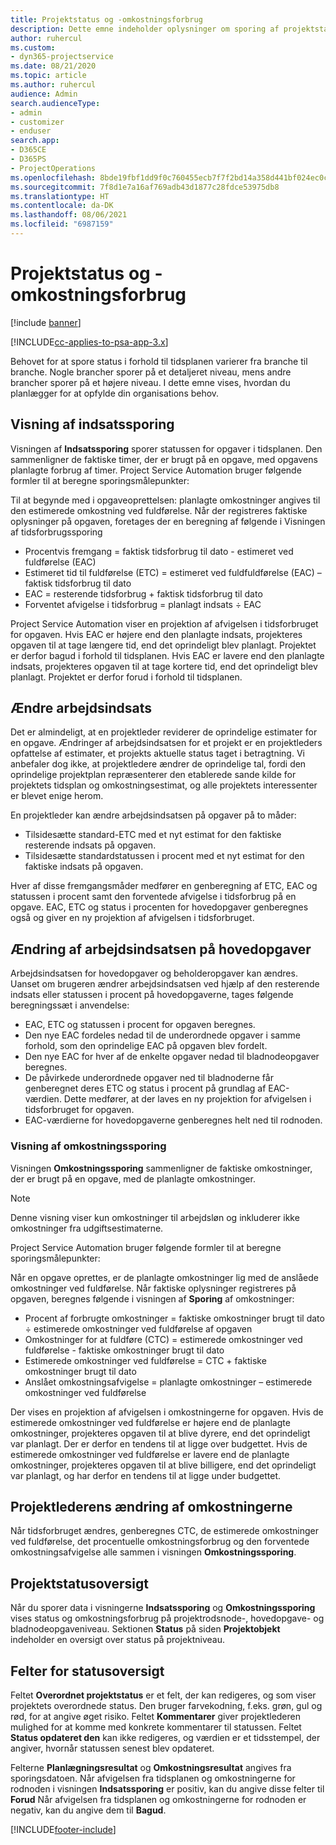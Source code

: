 ```yaml
---
title: Projektstatus og -omkostningsforbrug
description: Dette emne indeholder oplysninger om sporing af projektstatus og omkostningsforbrug.
author: ruhercul
ms.custom:
- dyn365-projectservice
ms.date: 08/21/2020
ms.topic: article
ms.author: ruhercul
audience: Admin
search.audienceType:
- admin
- customizer
- enduser
search.app:
- D365CE
- D365PS
- ProjectOperations
ms.openlocfilehash: 8bde19fbf1dd9f0c760455ecb7f7f2bd14a358d441bf024ec0cdefa42866f53e
ms.sourcegitcommit: 7f8d1e7a16af769adb43d1877c28fdce53975db8
ms.translationtype: HT
ms.contentlocale: da-DK
ms.lasthandoff: 08/06/2021
ms.locfileid: "6987159"
---
```

# <a name="project-progress-and-cost-consumption"></a>Projektstatus og -omkostningsforbrug

[!include [banner](../includes/psa-now-project-operations.md)]

[!INCLUDE[cc-applies-to-psa-app-3.x](../includes/cc-applies-to-psa-app-3x.md)]

Behovet for at spore status i forhold til tidsplanen varierer fra branche til branche. Nogle brancher sporer på et detaljeret niveau, mens andre brancher sporer på et højere niveau. I dette emne vises, hvordan du planlægger for at opfylde din organisations behov.

## <a name="effort-tracking-view"></a>Visning af indsatssporing

Visningen af **Indsatssporing** sporer statussen for opgaver i tidsplanen. Den sammenligner de faktiske timer, der er brugt på en opgave, med opgavens planlagte forbrug af timer. Project Service Automation bruger følgende formler til at beregne sporingsmålepunkter:

Til at begynde med i opgaveoprettelsen: planlagte omkostninger angives til den estimerede omkostning ved fuldførelse. Når der registreres faktiske oplysninger på opgaven, foretages der en beregning af følgende i Visningen af tidsforbrugssporing

- Procentvis fremgang = faktisk tidsforbrug til dato - estimeret ved fuldførelse (EAC) 
- Estimeret tid til fuldførelse (ETC) = estimeret ved fuldfuldførelse (EAC) – faktisk tidsforbrug til dato 
- EAC = resterende tidsforbrug + faktisk tidsforbrug til dato 
- Forventet afvigelse i tidsforbrug = planlagt indsats ÷ EAC

Project Service Automation viser en projektion af afvigelsen i tidsforbruget for opgaven. Hvis EAC er højere end den planlagte indsats, projekteres opgaven til at tage længere tid, end det oprindeligt blev planlagt. Projektet er derfor bagud i forhold til tidsplanen. Hvis EAC er lavere end den planlagte indsats, projekteres opgaven til at tage kortere tid, end det oprindeligt blev planlagt. Projektet er derfor forud i forhold til tidsplanen.

## <a name="reprojecting-effort"></a>Ændre arbejdsindsats

Det er almindeligt, at en projektleder reviderer de oprindelige estimater for en opgave. Ændringer af arbejdsindsatsen for et projekt er en projektleders opfattelse af estimater, et projekts aktuelle status taget i betragtning. Vi anbefaler dog ikke, at projektledere ændrer de oprindelige tal, fordi den oprindelige projektplan repræsenterer den etablerede sande kilde for projektets tidsplan og omkostningsestimat, og alle projektets interessenter er blevet enige herom.

En projektleder kan ændre arbejdsindsatsen på opgaver på to måder:

- Tilsidesætte standard-ETC med et nyt estimat for den faktiske resterende indsats på opgaven. 
- Tilsidesætte standardstatussen i procent med et nyt estimat for den faktiske indsats på opgaven.

Hver af disse fremgangsmåder medfører en genberegning af ETC, EAC og statussen i procent samt den forventede afvigelse i tidsforbrug på en opgave. EAC, ETC og status i procenten for hovedopgaver genberegnes også og giver en ny projektion af afvigelsen i tidsforbruget.

## <a name="reprojection-of-effort-on-summary-tasks"></a>Ændring af arbejdsindsatsen på hovedopgaver

Arbejdsindsatsen for hovedopgaver og beholderopgaver kan ændres. Uanset om brugeren ændrer arbejdsindsatsen ved hjælp af den resterende indsats eller statussen i procent på hovedopgaverne, tages følgende beregningssæt i anvendelse:

- EAC, ETC og statussen i procent for opgaven beregnes.
- Den nye EAC fordeles nedad til de underordnede opgaver i samme forhold, som den oprindelige EAC på opgaven blev fordelt.
- Den nye EAC for hver af de enkelte opgaver nedad til bladnodeopgaver beregnes. 
- De påvirkede underordnede opgaver ned til bladnoderne får genberegnet deres ETC og status i procent på grundlag af EAC-værdien. Dette medfører, at der laves en ny projektion for afvigelsen i tidsforbruget for opgaven. 
- EAC-værdierne for hovedopgaverne genberegnes helt ned til rodnoden.

### <a name="cost-tracking-view"></a>Visning af omkostningssporing 

Visningen **Omkostningssporing** sammenligner de faktiske omkostninger, der er brugt på en opgave, med de planlagte omkostninger. 

> [!NOTE]
> Denne visning viser kun omkostninger til arbejdsløn og inkluderer ikke omkostninger fra udgiftsestimaterne. 

Project Service Automation bruger følgende formler til at beregne sporingsmålepunkter:

Når en opgave oprettes, er de planlagte omkostninger lig med de anslåede omkostninger ved fuldførelse. Når faktiske oplysninger registreres på opgaven, beregnes følgende i visningen af **Sporing** af omkostninger:

 - Procent af forbrugte omkostninger = faktiske omkostninger brugt til dato ÷ estimerede omkostninger ved fuldførelse af opgaven
 - Omkostninger for at fuldføre (CTC) = estimerede omkostninger ved fuldførelse - faktiske omkostninger brugt til dato
 - Estimerede omkostninger ved fuldførelse = CTC + faktiske omkostninger brugt til dato
 - Anslået omkostningsafvigelse = planlagte omkostninger – estimerede omkostninger ved fuldførelse

Der vises en projektion af afvigelsen i omkostningerne for opgaven. Hvis de estimerede omkostninger ved fuldførelse er højere end de planlagte omkostninger, projekteres opgaven til at blive dyrere, end det oprindeligt var planlagt. Der er derfor en tendens til at ligge over budgettet. Hvis de estimerede omkostninger ved fuldførelse er lavere end de planlagte omkostninger, projekteres opgaven til at blive billigere, end det oprindeligt var planlagt, og har derfor en tendens til at ligge under budgettet.

## <a name="project-managers-reprojection-of-cost"></a>Projektlederens ændring af omkostningerne

Når tidsforbruget ændres, genberegnes CTC, de estimerede omkostninger ved fuldførelse, det procentuelle omkostningsforbrug og den forventede omkostningsafvigelse alle sammen i visningen **Omkostningssporing**.

## <a name="project-status-summary"></a>Projektstatusoversigt

Når du sporer data i visningerne **Indsatssporing** og **Omkostningssporing** vises status og omkostningsforbrug på projektrodsnode-, hovedopgave- og bladnodeopgaveniveau. Sektionen **Status** på siden **Projektobjekt** indeholder en oversigt over status på projektniveau.

## <a name="status-summary-fields"></a>Felter for statusoversigt

Feltet **Overordnet projektstatus** er et felt, der kan redigeres, og som viser projektets overordnede status. Den bruger farvekodning, f.eks. grøn, gul og rød, for at angive øget risiko. Feltet **Kommentarer** giver projektlederen mulighed for at komme med konkrete kommentarer til statussen. Feltet **Status opdateret den** kan ikke redigeres, og værdien er et tidsstempel, der angiver, hvornår statussen senest blev opdateret.

Felterne **Planlægningsresultat** og **Omkostningsresultat** angives fra sporingsdatoen. Når afvigelsen fra tidsplanen og omkostningerne for rodnoden i visningen **Indsatssporing** er positiv, kan du angive disse felter til **Forud** Når afvigelsen fra tidsplanen og omkostningerne for rodnoden er negativ, kan du angive dem til **Bagud**.


[!INCLUDE[footer-include](../includes/footer-banner.md)]